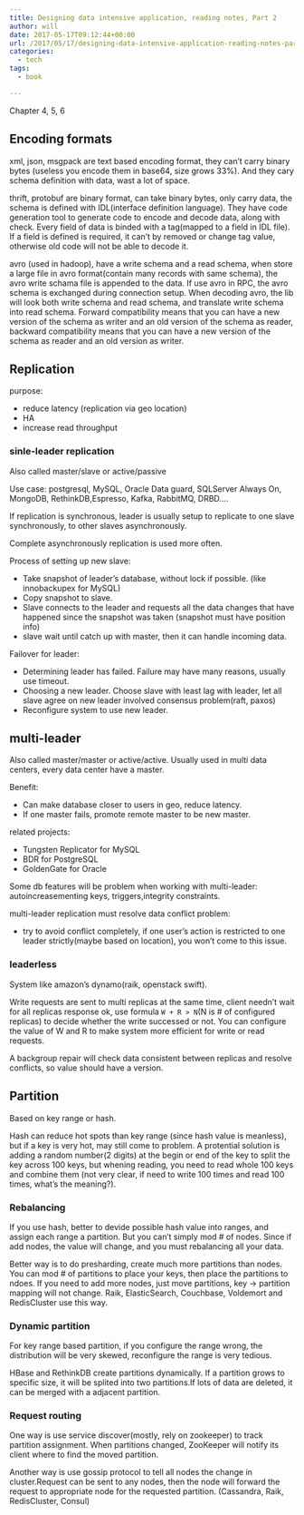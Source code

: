 ```yaml
---
title: Designing data intensive application, reading notes, Part 2
author: will
date: 2017-05-17T09:12:44+00:00
url: /2017/05/17/designing-data-intensive-application-reading-notes-part-2/
categories:
  - tech
tags:
  - book

---
```

Chapter 4, 5, 6

## Encoding formats

xml, json, msgpack are text based encoding format, they can&#8217;t carry binary bytes (useless you encode them in base64, size grows 33%). And they cary schema definition with data, wast a lot of space.

thrift, protobuf are binary format, can take binary bytes, only carry data, the schema is defined with IDL(interface definition language). They have code generation tool to generate code to encode and decode data, along with check. Every field of data is binded with a tag(mapped to a field in IDL file). If a field is defined is required, it can&#8217;t by removed or change tag value, otherwise old code will not be able to decode it.

avro (used in hadoop), have a write schema and a read schema, when store a large file in avro format(contain many records with same schema), the avro write schama file is appended to the data. If use avro in RPC, the avro schema is exchanged during connection setup. When decoding avro, the lib will look both write schema and read schema, and translate write schema into read schema. Forward compatibility means that you can have a new version of the schema as writer and an old version of the schema as reader, backward compatibility means that you can have a new version of the schema as reader and an old version as writer.

## Replication

purpose:

  * reduce latency (replication via geo location)
  * HA
  * increase read throughput

### sinle-leader replication

Also called master/slave or active/passive

Use case: postgresql, MySQL, Oracle Data guard, SQLServer Always On, MongoDB, RethinkDB,Espresso, Kafka, RabbitMQ, DRBD&#8230;.

If replication is synchronous, leader is usually setup to replicate to one slave synchronously, to other slaves asynchronously.

Complete asynchronously replication is used more often.

Process of setting up new slave:

  * Take snapshot of leader&#8217;s database, without lock if possible. (like innobackupex for MySQL)
  * Copy snapshot to slave.
  * Slave connects to the leader and requests all the data changes that have happened since the snapshot was taken (snapshot must have position info)
  * slave wait until catch up with master, then it can handle incoming data. 

Failover for leader:

  * Determining leader has failed. Failure may have many reasons, usually use timeout.
  * Choosing a new leader. Choose slave with least lag with leader, let all slave agree on new leader involved consensus problem(raft, paxos)
  * Reconfigure system to use new leader.

## multi-leader

Also called master/master or active/active. Usually used in multi data centers, every data center have a master.

Benefit:

  * Can make database closer to users in geo, reduce latency.
  * If one master fails, promote remote master to be new master.

related projects:

  * Tungsten Replicator for MySQL 
  * BDR for PostgreSQL
  * GoldenGate for Oracle

Some db features will be problem when working with multi-leader: autoincreasementing keys, triggers,integrity constraints.

multi-leader replication must resolve data conflict problem:

  * try to avoid conflict completely, if one user&#8217;s action is restricted to one leader strictly(maybe based on location), you won&#8217;t come to this issue.

### leaderless

System like amazon&#8217;s dynamo(raik, openstack swift).

Write requests are sent to multi replicas at the same time, client needn&#8217;t wait for all replicas response ok, use formula `W + R > N`(N is # of configured replicas) to decide whether the write successed or not. You can configure the value of W and R to make system more efficient for write or read requests.

A backgroup repair will check data consistent between replicas and resolve conflicts, so value should have a version.

## Partition

Based on key range or hash.

Hash can reduce hot spots than key range (since hash value is meanless), but if a key is very hot, may still come to problem. A protential solution is adding a random number(2 digits) at the begin or end of the key to split the key across 100 keys, but whening reading, you need to read whole 100 keys and combine them (not very clear, if need to write 100 times and read 100 times, what&#8217;s the meaning?).

### Rebalancing

If you use hash, better to devide possible hash value into ranges, and assign each range a partition. But you can&#8217;t simply mod # of nodes. Since if add nodes, the value will change, and you must rebalancing all your data.

Better way is to do presharding, create much more partitions than nodes. You can mod # of partitions to place your keys, then place the partitions to ndoes. If you need to add more nodes, just move partitions, key -> partition mapping will not change. Raik, ElasticSearch, Couchbase, Voldemort and RedisCluster use this way.

### Dynamic partition

For key range based partition, if you configure the range wrong, the distribution will be very skewed, reconfigure the range is very tedious.

HBase and RethinkDB create partitions dynamically. If a partition grows to specific size, it will be splited into two partitions.If lots of data are deleted, it can be merged with a adjacent partition.

### Request routing

One way is use service discover(mostly, rely on zookeeper) to track partition assignment. When partitions changed, ZooKeeper will notify its client where to find the moved partition.

Another way is use gossip protocol to tell all nodes the change in cluster.Request can be sent to any nodes, then the node will forward the request to appropriate node for the requested partition. (Cassandra, Raik, RedisCluster, Consul)
